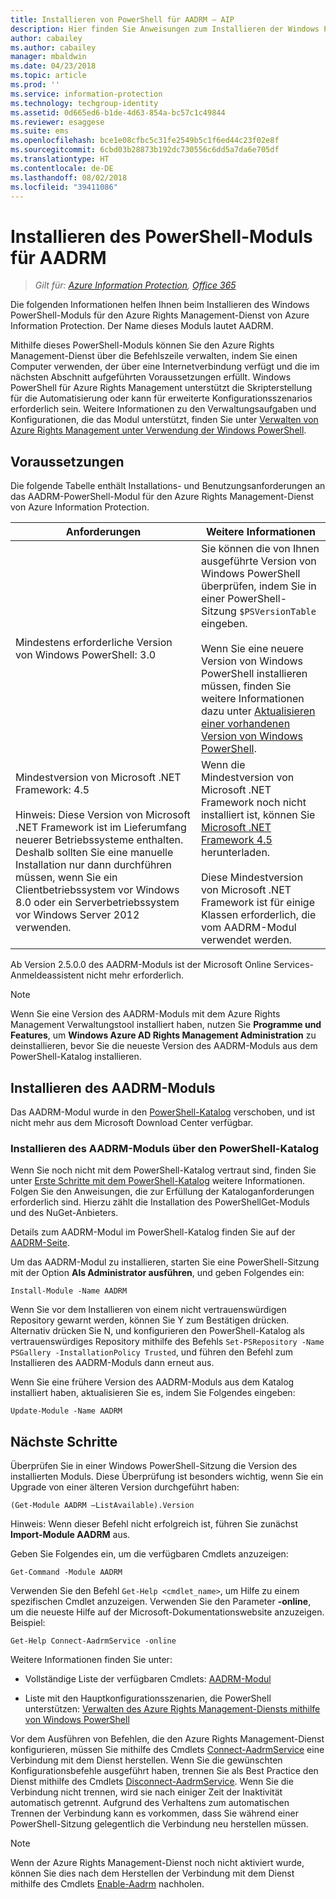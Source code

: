 ```yaml
---
title: Installieren von PowerShell für AADRM – AIP
description: Hier finden Sie Anweisungen zum Installieren der Windows PowerShell für den Azure Rights Management-Dienst von Azure Information Protection. Der Name dieses Moduls lautet AADRM.
author: cabailey
ms.author: cabailey
manager: mbaldwin
ms.date: 04/23/2018
ms.topic: article
ms.prod: ''
ms.service: information-protection
ms.technology: techgroup-identity
ms.assetid: 0d665ed6-b1de-4d63-854a-bc57c1c49844
ms.reviewer: esaggese
ms.suite: ems
ms.openlocfilehash: bce1e08cfbc5c31fe2549b5c1f6ed44c23f02e8f
ms.sourcegitcommit: 6cbd03b28873b192dc730556c6dd5a7da6e705df
ms.translationtype: HT
ms.contentlocale: de-DE
ms.lasthandoff: 08/02/2018
ms.locfileid: "39411086"
---
```

# <a name="installing-the-aadrm-powershell-module"></a>Installieren des PowerShell-Moduls für AADRM

>*Gilt für: [Azure Information Protection](https://azure.microsoft.com/pricing/details/information-protection), [Office 365](http://download.microsoft.com/download/E/C/F/ECF42E71-4EC0-48FF-AA00-577AC14D5B5C/Azure_Information_Protection_licensing_datasheet_EN-US.pdf)*

Die folgenden Informationen helfen Ihnen beim Installieren des Windows PowerShell-Moduls für den Azure Rights Management-Dienst von Azure Information Protection. Der Name dieses Moduls lautet AADRM.

Mithilfe dieses PowerShell-Moduls können Sie den Azure Rights Management-Dienst über die Befehlszeile verwalten, indem Sie einen Computer verwenden, der über eine Internetverbindung verfügt und die im nächsten Abschnitt aufgeführten Voraussetzungen erfüllt. Windows PowerShell für Azure Rights Management unterstützt die Skripterstellung für die Automatisierung oder kann für erweiterte Konfigurationsszenarios erforderlich sein. Weitere Informationen zu den Verwaltungsaufgaben und Konfigurationen, die das Modul unterstützt, finden Sie unter [Verwalten von Azure Rights Management unter Verwendung der Windows PowerShell](administer-powershell.md).

## <a name="prerequisites"></a>Voraussetzungen
Die folgende Tabelle enthält Installations- und Benutzungsanforderungen an das AADRM-PowerShell-Modul für den Azure Rights Management-Dienst von Azure Information Protection.

|Anforderungen|Weitere Informationen|
|---------------|--------------------|
|Mindestens erforderliche Version von Windows PowerShell: 3.0|Sie können die von Ihnen ausgeführte Version von Windows PowerShell überprüfen, indem Sie in einer PowerShell-Sitzung `$PSVersionTable` eingeben. <br /><br /> Wenn Sie eine neuere Version von Windows PowerShell installieren müssen, finden Sie weitere Informationen dazu unter [Aktualisieren einer vorhandenen Version von Windows PowerShell](/powershell/scripting/setup/installing-windows-powershell#upgrading-existing-windows-powershell).|
|Mindestversion von Microsoft .NET Framework: 4.5<br /><br />Hinweis: Diese Version von Microsoft .NET Framework ist im Lieferumfang neuerer Betriebssysteme enthalten. Deshalb sollten Sie eine manuelle Installation nur dann durchführen müssen, wenn Sie ein Clientbetriebssystem vor Windows 8.0 oder ein Serverbetriebssystem vor Windows Server 2012 verwenden.|Wenn die Mindestversion von Microsoft .NET Framework noch nicht installiert ist, können Sie [Microsoft .NET Framework 4.5](http://www.microsoft.com/download/details.aspx?id=30653) herunterladen.<br /><br />Diese Mindestversion von Microsoft .NET Framework ist für einige Klassen erforderlich, die vom AADRM-Modul verwendet werden.|

Ab Version 2.5.0.0 des AADRM-Moduls ist der Microsoft Online Services-Anmeldeassistent nicht mehr erforderlich.

> [!NOTE]
> 
> Wenn Sie eine Version des AADRM-Moduls mit dem Azure Rights Management Verwaltungstool installiert haben, nutzen Sie **Programme und Features**, um **Windows Azure AD Rights Management Administration** zu deinstallieren, bevor Sie die neueste Version des AADRM-Moduls aus dem PowerShell-Katalog installieren.


## <a name="how-to-install-the-aadrm-module"></a>Installieren des AADRM-Moduls

Das AADRM-Modul wurde in den [PowerShell-Katalog](/powershell/gallery/readme) verschoben, und ist nicht mehr aus dem Microsoft Download Center verfügbar. 

### <a name="to-install-the-aadrm-module-from-the-powershell-gallery"></a>Installieren des AADRM-Moduls über den PowerShell-Katalog

Wenn Sie noch nicht mit dem PowerShell-Katalog vertraut sind, finden Sie unter [Erste Schritte mit dem PowerShell-Katalog](/powershell/gallery/psgallery/psgallery_gettingstarted) weitere Informationen. Folgen Sie den Anweisungen, die zur Erfüllung der Kataloganforderungen erforderlich sind. Hierzu zählt die Installation des PowerShellGet-Moduls und des NuGet-Anbieters.

Details zum AADRM-Modul im PowerShell-Katalog finden Sie auf der [AADRM-Seite](https://www.powershellgallery.com/packages/AADRM).

Um das AADRM-Modul zu installieren, starten Sie eine PowerShell-Sitzung mit der Option **Als Administrator ausführen**, und geben Folgendes ein:

    Install-Module -Name AADRM

Wenn Sie vor dem Installieren von einem nicht vertrauenswürdigen Repository gewarnt werden, können Sie Y zum Bestätigen drücken. Alternativ drücken Sie N, und konfigurieren den PowerShell-Katalog als vertrauenswürdiges Repository mithilfe des Befehls `Set-PSRepository -Name PSGallery -InstallationPolicy Trusted`, und führen den Befehl zum Installieren des AADRM-Moduls dann erneut aus.  

Wenn Sie eine frühere Version des AADRM-Moduls aus dem Katalog installiert haben, aktualisieren Sie es, indem Sie Folgendes eingeben:

    Update-Module -Name AADRM


## <a name="next-steps"></a>Nächste Schritte
Überprüfen Sie in einer Windows PowerShell-Sitzung die Version des installierten Moduls. Diese Überprüfung ist besonders wichtig, wenn Sie ein Upgrade von einer älteren Version durchgeführt haben:

```
(Get-Module AADRM –ListAvailable).Version
```

Hinweis: Wenn dieser Befehl nicht erfolgreich ist, führen Sie zunächst **Import-Module AADRM** aus.

Geben Sie Folgendes ein, um die verfügbaren Cmdlets anzuzeigen:

```
Get-Command -Module AADRM
```

Verwenden Sie den Befehl `Get-Help <cmdlet_name>`, um Hilfe zu einem spezifischen Cmdlet anzuzeigen. Verwenden Sie den Parameter **-online**, um die neueste Hilfe auf der Microsoft-Dokumentationswebsite anzuzeigen. Beispiel:

```
Get-Help Connect-AadrmService -online
```

Weitere Informationen finden Sie unter:

-   Vollständige Liste der verfügbaren Cmdlets: [AADRM-Modul](/powershell/aadrm/vlatest/rightsmanagement)

-   Liste mit den Hauptkonfigurationsszenarien, die PowerShell unterstützen: [Verwalten des Azure Rights Management-Diensts mithilfe von Windows PowerShell](administer-powershell.md)

Vor dem Ausführen von Befehlen, die den Azure Rights Management-Dienst konfigurieren, müssen Sie mithilfe des Cmdlets [Connect-AadrmService](/powershell/aadrm/vlatest/connect-aadrmservice) eine Verbindung mit dem Dienst herstellen. Wenn Sie die gewünschten Konfigurationsbefehle ausgeführt haben, trennen Sie als Best Practice den Dienst mithilfe des Cmdlets [Disconnect-AadrmService](/powershell/aadrm/vlatest/disconnect-aadrmservice). Wenn Sie die Verbindung nicht trennen, wird sie nach einiger Zeit der Inaktivität automatisch getrennt. Aufgrund des Verhaltens zum automatischen Trennen der Verbindung kann es vorkommen, dass Sie während einer PowerShell-Sitzung gelegentlich die Verbindung neu herstellen müssen. 

> [!NOTE]
> Wenn der Azure Rights Management-Dienst noch nicht aktiviert wurde, können Sie dies nach dem Herstellen der Verbindung mit dem Dienst mithilfe des Cmdlets [Enable-Aadrm](/powershell/aadrm/vlatest/enable-aadrm) nachholen.

